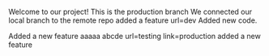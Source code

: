 Welcome to our project!
This is the production branch
We connected our local branch to the remote repo
added a feature
url=dev
Added new code.

Added a new feature
aaaaa
abcde
url=testing
link=production
added a new feature
